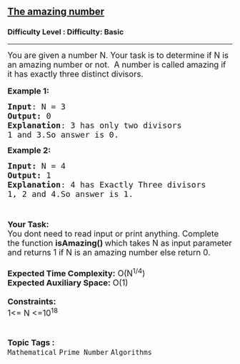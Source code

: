 <h2><a href="https://www.geeksforgeeks.org/problems/the-amazing-number0459/1?page=1&difficulty=Basic&status=unsolved&sortBy=submissions">The amazing number</a></h2><h3>Difficulty Level : Difficulty: Basic</h3><hr><div class="problems_problem_content__Xm_eO"><p><span style="font-size:18px">You are given a number N. Your task is to determine if N is an amazing number or not.&nbsp; A number is called amazing if it has exactly three distinct divisors.</span><br>
<br>
<span style="font-size:18px"><strong>Example 1:</strong></span></p>

<pre><span style="font-size:18px"><strong>Input</strong>: N = 3
<strong>Output:</strong>&nbsp;0&nbsp;
<strong>Explanation</strong>: 3 has only two divisors
1 and 3.So answer is 0.</span>
</pre>

<p><span style="font-size:18px"><strong>Example 2:</strong></span></p>

<pre><span style="font-size:18px"><strong>Input: </strong>N = 4
<strong>Output:&nbsp;</strong>1
<strong>Explanation</strong>: 4 has Exactly Three divisors
1, 2 and 4.So answer is 1. 
</span>
</pre>

<p><br>
<span style="font-size:18px"><strong>Your Task:&nbsp;&nbsp;</strong><br>
You dont need to read input or print anything. Complete the function <strong>isAmazing()&nbsp;</strong>which takes N&nbsp;as input parameter and returns&nbsp;1 if N&nbsp;is an amazing number&nbsp;else return&nbsp;0.<br>
<br>
<strong>Expected Time Complexity:</strong> O(N<sup>1/4</sup>)<br>
<strong>Expected Auxiliary Space:</strong> O(1)<br>
<br>
<strong>Constraints:</strong><br>
1&lt;= N&nbsp;&lt;=10<sup>18</sup></span></p>
</div><br><p><span style=font-size:18px><strong>Topic Tags : </strong><br><code>Mathematical</code>&nbsp;<code>Prime Number</code>&nbsp;<code>Algorithms</code>&nbsp;